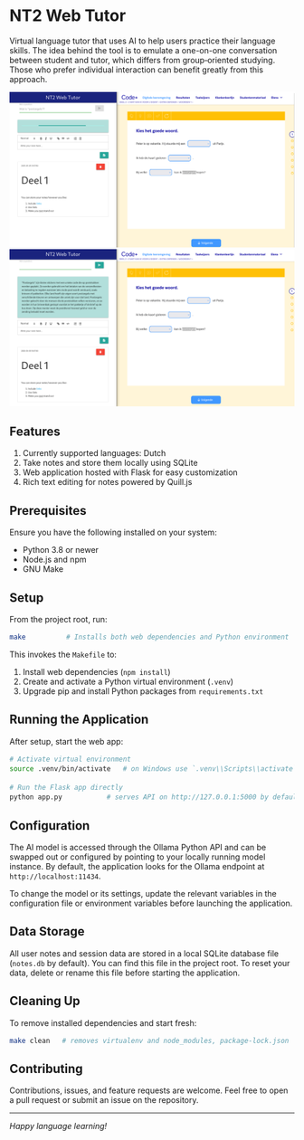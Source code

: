 # NT2 Web Tutor

Virtual language tutor that uses AI to help users practice their language skills. The idea behind the tool is to emulate a one-on-one conversation between student and tutor, which differs from group‑oriented studying. Those who prefer individual interaction can benefit greatly from this approach.

![](screenshots/demo1.png?raw=true)
![](screenshots/demo3.png?raw=true)

## Features

1. Currently supported languages: Dutch
2. Take notes and store them locally using SQLite
3. Web application hosted with Flask for easy customization
4. Rich text editing for notes powered by Quill.js

## Prerequisites

Ensure you have the following installed on your system:

- Python 3.8 or newer
- Node.js and npm
- GNU Make

## Setup

From the project root, run:

```bash
make          # Installs both web dependencies and Python environment
```

This invokes the `Makefile` to:

1. Install web dependencies (`npm install`)
2. Create and activate a Python virtual environment (`.venv`)
3. Upgrade pip and install Python packages from `requirements.txt`

## Running the Application

After setup, start the web app:

```bash
# Activate virtual environment
source .venv/bin/activate   # on Windows use `.venv\\Scripts\\activate`

# Run the Flask app directly
python app.py           # serves API on http://127.0.0.1:5000 by default
```


## Configuration

The AI model is accessed through the Ollama Python API and can be swapped out or configured by pointing to your locally running model instance. By default, the application looks for the Ollama endpoint at `http://localhost:11434`.

To change the model or its settings, update the relevant variables in the configuration file or environment variables before launching the application.

## Data Storage

All user notes and session data are stored in a local SQLite database file (`notes.db` by default). You can find this file in the project root. To reset your data, delete or rename this file before starting the application.

## Cleaning Up

To remove installed dependencies and start fresh:

```bash
make clean   # removes virtualenv and node_modules, package-lock.json
```

## Contributing

Contributions, issues, and feature requests are welcome. Feel free to open a pull request or submit an issue on the repository.

---

*Happy language learning!*


